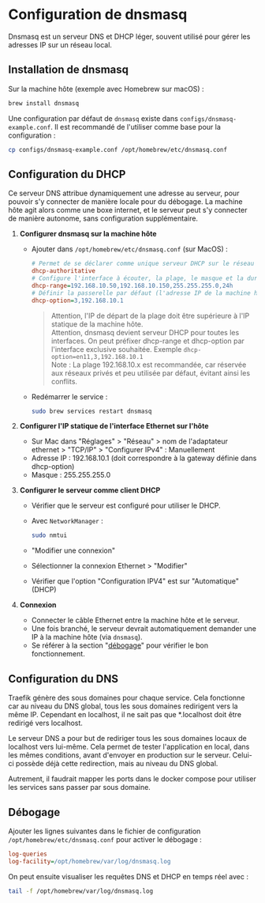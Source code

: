 # Configuration de **dnsmasq**

Dnsmasq est un serveur DNS et DHCP léger, souvent utilisé pour gérer les adresses IP sur un réseau local.

## Installation de dnsmasq

Sur la machine hôte (exemple avec Homebrew sur macOS) :

```bash
brew install dnsmasq
```

Une configuration par défaut de `dnsmasq` existe dans `configs/dnsmasq-example.conf`. Il est recommandé de l'utiliser comme base pour la configuration :

```bash
cp configs/dnsmasq-example.conf /opt/homebrew/etc/dnsmasq.conf
```

## Configuration du DHCP

Ce serveur DNS attribue dynamiquement une adresse au serveur, pour pouvoir s'y connecter de manière locale pour du débogage. La machine hôte agit alors comme une boxe internet, et le serveur peut s'y connecter de manière autonome, sans configuration supplémentaire.

1. **Configurer dnsmasq sur la machine hôte**

   - Ajouter dans `/opt/homebrew/etc/dnsmasq.conf` (sur MacOS) :

     ```ini
     # Permet de se déclarer comme unique serveur DHCP sur le réseau
     dhcp-authoritative
     # Configure l'interface à écouter, la plage, le masque et la durée de bail
     dhcp-range=192.168.10.50,192.168.10.150,255.255.255.0,24h
     # Définir la passerelle par défaut (l'adresse IP de la machine hôte)
     dhcp-option=3,192.168.10.1
     ```

     > Attention, l'IP de départ de la plage doit être supérieure à l'IP statique de la machine hôte.  
     > Attention, dnsmasq devient serveur DHCP pour toutes les interfaces. On peut préfixer dhcp-range et dhcp-option par l'interface exclusive souhaitée. Exemple `dhcp-option=en11,3,192.168.10.1`  
     > Note : La plage 192.168.10.x est recommandée, car réservée aux réseaux privés et peu utilisée par défaut, évitant ainsi les conflits.

   - Redémarrer le service :

     ```bash
     sudo brew services restart dnsmasq
     ```

2. **Configurer l'IP statique de l'interface Ethernet sur l'hôte**

   - Sur Mac dans "Réglages" > "Réseau" > nom de l'adaptateur ethernet > "TCP/IP" > "Configurer IPv4" : Manuellement
   - Adresse IP : 192.168.10.1 (doit correspondre à la gateway définie dans dhcp-option)
   - Masque : 255.255.255.0

3. **Configurer le serveur comme client DHCP**

   - Vérifier que le serveur est configuré pour utiliser le DHCP.
   - Avec `NetworkManager` :

     ```bash
     sudo nmtui
     ```

   - "Modifier une connexion"
   - Sélectionner la connexion Ethernet > "Modifier"
   - Vérifier que l'option "Configuration IPV4" est sur "Automatique" (DHCP)

4. **Connexion**
   - Connecter le câble Ethernet entre la machine hôte et le serveur.
   - Une fois branché, le serveur devrait automatiquement demander une IP à la machine hôte (via `dnsmasq`).
   - Se référer à la section "[débogage](#débogage)" pour vérifier le bon fonctionnement.

## Configuration du DNS

Traefik génère des sous domaines pour chaque service. Cela fonctionne car au niveau du DNS global, tous les sous domaines redirigent vers la même IP. Cependant en localhost, il ne sait pas que \*.localhost doit être redirigé vers localhost.

Le serveur DNS a pour but de rediriger tous les sous domaines locaux de localhost vers lui-même. Cela permet de tester l'application en local, dans les mêmes conditions, avant d'envoyer en production sur le serveur. Celui-ci possède déjà cette redirection, mais au niveau du DNS global.

Autrement, il faudrait mapper les ports dans le docker compose pour utiliser les services sans passer par sous domaine.

## Débogage

Ajouter les lignes suivantes dans le fichier de configuration `/opt/homebrew/etc/dnsmasq.conf` pour activer le débogage :

```ini
log-queries
log-facility=/opt/homebrew/var/log/dnsmasq.log
```

On peut ensuite visualiser les requêtes DNS et DHCP en temps réel avec :

```bash
tail -f /opt/homebrew/var/log/dnsmasq.log
```
